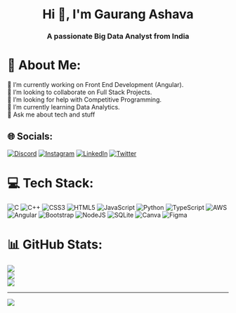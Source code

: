 <h1 align="center">Hi 👋, I'm Gaurang Ashava</h1>
<h3 align="center">A passionate Big Data Analyst from India</h3>

# 💫 About Me:
🔭 I’m currently working on Front End Development (Angular).<br>👯 I’m looking to collaborate on Full Stack Projects. <br>🤝 I’m looking for help with Competitive Programming.<br>🌱 I’m currently learning Data Analytics.<br>💬 Ask me about tech and stuff<br>


## 🌐 Socials:
[![Discord](https://img.shields.io/badge/Discord-%237289DA.svg?logo=discord&logoColor=white)](https://discord.gg/gaurang9128) 
[![Instagram](https://img.shields.io/badge/Instagram-%23E4405F.svg?logo=Instagram&logoColor=white)](https://instagram.com/gaurangg123) 
[![LinkedIn](https://img.shields.io/badge/LinkedIn-%230077B5.svg?logo=linkedin&logoColor=white)](https://linkedin.com/in/https://www.linkedin.com/in/gaurang-ashava-0740a7223/) [![Twitter](https://img.shields.io/badge/Twitter-%231DA1F2.svg?logo=Twitter&logoColor=white)](https://twitter.com/AshavaGaurang) 

# 💻 Tech Stack:
![C](https://img.shields.io/badge/c-%2300599C.svg?style=flat&logo=c&logoColor=white) ![C++](https://img.shields.io/badge/c++-%2300599C.svg?style=flat&logo=c%2B%2B&logoColor=white) ![CSS3](https://img.shields.io/badge/css3-%231572B6.svg?style=flat&logo=css3&logoColor=white) ![HTML5](https://img.shields.io/badge/html5-%23E34F26.svg?style=flat&logo=html5&logoColor=white) ![JavaScript](https://img.shields.io/badge/javascript-%23323330.svg?style=flat&logo=javascript&logoColor=%23F7DF1E) ![Python](https://img.shields.io/badge/python-3670A0?style=flat&logo=python&logoColor=ffdd54) ![TypeScript](https://img.shields.io/badge/typescript-%23007ACC.svg?style=flat&logo=typescript&logoColor=white) ![AWS](https://img.shields.io/badge/AWS-%23FF9900.svg?style=flat&logo=amazon-aws&logoColor=white) ![Angular](https://img.shields.io/badge/angular-%23DD0031.svg?style=flat&logo=angular&logoColor=white) ![Bootstrap](https://img.shields.io/badge/bootstrap-%23563D7C.svg?style=flat&logo=bootstrap&logoColor=white) ![NodeJS](https://img.shields.io/badge/node.js-6DA55F?style=flat&logo=node.js&logoColor=white) ![SQLite](https://img.shields.io/badge/sqlite-%2307405e.svg?style=flat&logo=sqlite&logoColor=white) ![Canva](https://img.shields.io/badge/Canva-%2300C4CC.svg?style=flat&logo=Canva&logoColor=white) 	![Figma](https://img.shields.io/badge/figma-%23F24E1E.svg?style=flat&logo=figma&logoColor=white)
# 📊 GitHub Stats:
![](https://github-readme-stats.vercel.app/api?username=gaurangg123&theme=radical&hide_border=false&include_all_commits=true&count_private=true)<br/>
![](https://github-readme-streak-stats.herokuapp.com/?user=gaurangg123&theme=radical&hide_border=false)<br/>
![](https://github-readme-stats.vercel.app/api/top-langs/?username=gaurangg123&theme=radical&hide_border=false&include_all_commits=true&count_private=true&layout=compact)

---
[![](https://visitcount.itsvg.in/api?id=gaurangg123&icon=2&color=12)](https://visitcount.itsvg.in)

<!-- Proudly created with GPRM ( https://gprm.itsvg.in ) -->
